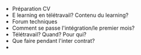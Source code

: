 - Préparation CV
- E learning en télétravail? Contenu du learning?
- Forum techniques
- Comment se passe l'intégration/le premier mois?
- Télétravail? Quand? Pour qui?
- Que faire pendant l'inter contrat?
- ​